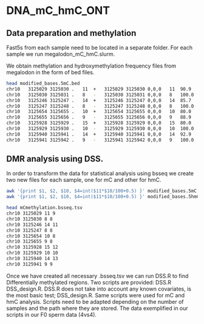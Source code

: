 # DNA_mC_hmC_ONT

## Data preparation and methylation 

Fast5s from each sample need to be located in a separate folder. For each sample we run megalodon_mC_hmC.slurm.

We obtain methylation and hydroxymethylation frequency files from megalodon in the form of bed files.
```bash
head modified_bases.5mC.bed
chr10	3125029	3125030	.	11	+	3125029	3125030	0,0,0	11	90.9
chr10	3125030	3125031	.	8	-	3125030	3125031	0,0,0	8	100.0
chr10	3125246	3125247	.	14	+	3125246	3125247	0,0,0	14	85.7
chr10	3125247	3125248	.	8	-	3125247	3125248	0,0,0	8	100.0
chr10	3125654	3125655	.	10	+	3125654	3125655	0,0,0	10	80.0
chr10	3125655	3125656	.	9	-	3125655	3125656	0,0,0	9	88.9
chr10	3125928	3125929	.	15	+	3125928	3125929	0,0,0	15	80.0
chr10	3125929	3125930	.	10	-	3125929	3125930	0,0,0	10	100.0
chr10	3125940	3125941	.	14	+	3125940	3125941	0,0,0	14	92.9
chr10	3125941	3125942	.	9	-	3125941	3125942	0,0,0	9	100.0
```

## DMR analysis using DSS.
In order to transform the data for statistical analysis using bsseq we create two new files for each sample, one for mC and other for hmC.
```bash
awk '{print $1, $2, $10, $4=int($11*$10/100+0.5) }' modified_bases.5mC.bed > mCmethylation.bsseq.tsv
awk '{print $1, $2, $10, $4=int($11*$10/100+0.5) }' modified_bases.5hmC.bed > hmCmethylation.bsseq.tsv

head mCmethylation.bsseq.tsv
chr10 3125029 11 9
chr10 3125030 8 8
chr10 3125246 14 11
chr10 3125247 8 8
chr10 3125654 10 8
chr10 3125655 9 8
chr10 3125928 15 12
chr10 3125929 10 10
chr10 3125940 14 13
chr10 3125941 9 9
```
Once we have created all necessary .bsseq.tsv we can run DSS.R to find Differentially methylated regions. Two scripts are provided: DSS.R DSS_design.R. DSS.R does not take into account any known covariates, is the most basic test; DSS_design.R. Same scripts were used for mC and hmC analysis. Scripts need to be adapted depending on the number of samples and the path where they are stored. The data exemplified in our scripts in our F0 sperm data (4vs4).


